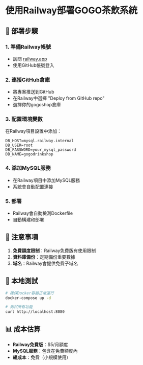 # 使用Railway部署GOGO茶飲系統

## 🚀 部署步驟

### 1. 準備Railway帳號
- 訪問 [railway.app](https://railway.app)
- 使用GitHub帳號登入

### 2. 連接GitHub倉庫
- 將專案推送到GitHub
- 在Railway中選擇 "Deploy from GitHub repo"
- 選擇你的gogoshop倉庫

### 3. 配置環境變數
在Railway項目設置中添加：
```
DB_HOST=mysql.railway.internal
DB_USER=root
DB_PASSWORD=your_mysql_password
DB_NAME=gogodrinkshop
```

### 4. 添加MySQL服務
- 在Railway項目中添加MySQL服務
- 系統會自動配置連接

### 5. 部署
- Railway會自動檢測Dockerfile
- 自動構建和部署

## 📝 注意事項

1. **免費額度限制**：Railway免費版有使用限制
2. **資料庫備份**：定期備份重要數據
3. **域名**：Railway會提供免費子域名

## 🔧 本地測試
```bash
# 確保Docker容器正常運行
docker-compose up -d

# 測試所有功能
curl http://localhost:8080
```

## 📊 成本估算
- **Railway免費版**：$5/月額度
- **MySQL服務**：包含在免費額度內
- **總成本**：免費（小規模使用）
